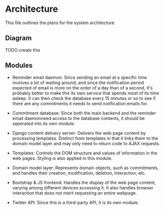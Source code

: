 # Architecture

This file outlines the plans for the system architecture.

## Diagram

TODO create this

## Modules

- Reminder email daemon: Since sending an email at a specific time involves a 
lot of waiting around, and since the notification period expected of email is 
more on the order of a day than of a second, it's probably better to make this 
its own service that spends most of its time asleep. It can then check the 
database every 15 minutes or so to see if there are any commitments it needs 
to send notification emails for.

- Commitment database: Since both the main backend and the reminder email 
daemonneed access to the database contents, it should be seperated into its 
own module.

- Django content delivery server: Delivers the web page content by processing 
templates. Distinct from templates in that it links them to the domain model 
layer and may only need to return code to AJAX requests.

- Templates: Controls the DOM structure and values of information in the web 
pages. Styling is also applied in this module.

- Domain model layer: Represents domain objects, such as commitments, and 
handles their creation, modification, deletion, interaction, etc.

- Bootstrap & JS frontend: Handles the display of the web page content, varying
among different devices accessing it. It also handles browser interaction 
that does not merit requesting an entire webpage.

- Twitter API: Since this is a third-party API, it is its own module.

